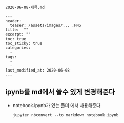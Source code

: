 ```
2020-06-08-제목.md
```
```
---
header:
  teaser: /assets/images/... .PNG
title:  ""
excerpt: ""
toc: true
toc_sticky: true
categories:
  - 
tags:
  - 
  - 
last_modified_at: 2020-06-08
---
```


## ipynb를 md에서 쓸수 있게 변경해준다

* notebook.ipynb가 있는 폴더 에서 사용해준다

      jupyter nbconvert --to markdown notebook.ipynb
